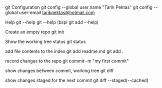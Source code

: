 
git Configuration
git config --global user.name "Tarik Pektas"
git config --global user-email tarikpektas@hotmail.com


Help
git --help
git <command> --help (bspl git add --help)

Create an empty repo
git init  

Show the working tree status
git status

add file contents to the index
git add readme.md
git add .

record changes to the repo
git commit -m "my first commit"

show changes between commit, working tree
git diff

show changes staged for the next commit
git diff --staged(--cached)
